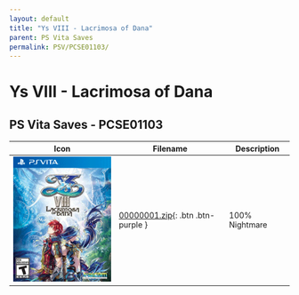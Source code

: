 ```yaml
---
layout: default
title: "Ys VIII - Lacrimosa of Dana"
parent: PS Vita Saves
permalink: PSV/PCSE01103/
---
```

# Ys VIII - Lacrimosa of Dana

## PS Vita Saves - PCSE01103

| Icon | Filename | Description |
|------|----------|-------------|
| ![Ys VIII - Lacrimosa of Dana](icon0.png) | [00000001.zip](00000001.zip){: .btn .btn-purple } | 100% Nightmare  |
